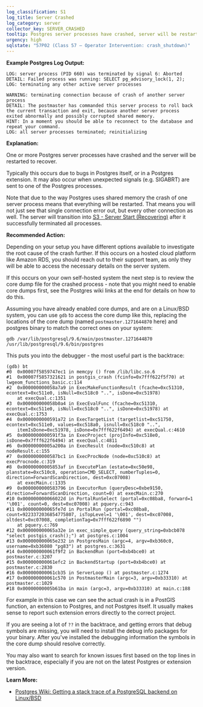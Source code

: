 ```yaml
---
log_classification: S1
log_title: Server Crashed
log_category: server
collector_key: SERVER_CRASHED
tooltip: Postgres server processes have crashed, server will be restarted
urgency: high
sqlstate: "57P02 (Class 57 — Operator Intervention: crash_shutdown)"
---
```


**Example Postgres Log Output:**

```
LOG: server process (PID 660) was terminated by signal 6: Aborted
DETAIL: Failed process was running: SELECT pg_advisory_lock(1, 2);
LOG: terminating any other active server processes
```

```
WARNING: terminating connection because of crash of another server process
DETAIL: The postmaster has commanded this server process to roll back the current transaction and exit, because another server process exited abnormally and possibly corrupted shared memory.
HINT: In a moment you should be able to reconnect to the database and repeat your command.
LOG: all server processes terminated; reinitializing
```

**Explanation:**

One or more Postgres server processes have crashed and the server will be restarted to recover.

Typically this occurs due to bugs in Postgres itself, or in a Postgres extension. It may also occur when unexpected signals (e.g. SIGABRT) are sent to one of the Postgres processes.

Note that due to the way Postgres uses shared memory the crash of one server process means that everything will be restarted. That means you will not just see that single connection error out, but every other connection as well. The server will transition into [S3 - Server Start (Recovering)](/docs/log-insights/server/S3) after it successfully terminated all processes.

**Recommended Action:**

Depending on your setup you have different options available to investigate the root cause of the crash further. If this occurs on a hosted cloud platform like Amazon RDS, you should reach out to their support team, as only they will be able to access the necessary details on the server system.

If this occurs on your own self-hosted system the next step is to review the core dump file for the crashed
process - note that you might need to enable core dumps first, see the Postgres wiki links at the end for details
on how to do this.

Assuming you have already enabled core dumps, and are on a Linux/BSD system, you can use `gdb` to access the core dump like this, replacing the locations of the core dump (named `postmaster.1271644870` here) and postgres binary to match the correct ones on your system:

```
gdb /var/lib/postgresql/9.6/main/postmaster.1271644870 /usr/lib/postgresql/9.6/bin/postgres
```

This puts you into the debugger - the most useful part is the backtrace:

```
(gdb) bt
#0  0x00007f5859747ec1 in memcpy () from /lib/libc.so.6
#1  0x00007f5857321621 in postgis_crash (fcinfo=0x7fff622f5f70) at lwgeom_functions_basic.c:114
#2  0x000000000058a7a9 in ExecMakeFunctionResult (fcache=0xc51310, econtext=0xc511e0, isNull=0xc518c0 "..", isDone=0xc51978)
    at execQual.c:1351
#3  0x000000000058b0a4 in ExecEvalFunc (fcache=0xc51310, econtext=0xc511e0, isNull=0xc518c0 "..", isDone=0xc51978) at execQual.c:1753
#4  0x0000000000591a72 in ExecTargetList (targetlist=0xc51750, econtext=0xc511e0, values=0xc518a0, isnull=0xc518c0 "..",
    itemIsDone=0xc51978, isDone=0x7fff622f6494) at execQual.c:4610
#5  0x0000000000591f3a in ExecProject (projInfo=0xc518e0, isDone=0x7fff622f6494) at execQual.c:4811
#6  0x00000000005a200a in ExecResult (node=0xc510c8) at nodeResult.c:155
#7  0x0000000000587bc1 in ExecProcNode (node=0xc510c8) at execProcnode.c:319
#8  0x00000000005853af in ExecutePlan (estate=0xc50e98, planstate=0xc510c8, operation=CMD_SELECT, numberTuples=0, direction=ForwardScanDirection, dest=0xc07008)
    at execMain.c:1335
#9  0x0000000000583796 in ExecutorRun (queryDesc=0xbe9150, direction=ForwardScanDirection, count=0) at execMain.c:270
#10 0x000000000066022d in PortalRunSelect (portal=0xc08ba8, forward=1 '\001', count=0, dest=0xc07008) at pquery.c:943
#11 0x000000000065fe7d in PortalRun (portal=0xc08ba8, count=9223372036854775807, isTopLevel=1 '\001', dest=0xc07008, altdest=0xc07008, completionTag=0x7fff622f6890 "")
    at pquery.c:769
#12 0x000000000065a32e in exec_simple_query (query_string=0xbcb078 "select postgis_crash();") at postgres.c:1004
#13 0x000000000065e232 in PostgresMain (argc=4, argv=0xb360c0, username=0xb36080 "pg83") at postgres.c:3631
#14 0x000000000061f9f2 in BackendRun (port=0xb4bce0) at postmaster.c:3207
#15 0x000000000061efc2 in BackendStartup (port=0xb4bce0) at postmaster.c:2830
#16 0x000000000061cb35 in ServerLoop () at postmaster.c:1274
#17 0x000000000061c570 in PostmasterMain (argc=3, argv=0xb33310) at postmaster.c:1029
#18 0x00000000005b61ba in main (argc=3, argv=0xb33310) at main.c:188
```

For example in this case we can see the actual crash is in a PostGIS function, an extension to Postgres, and not Postgres itself. It usually makes sense to report such extension errors directly to the correct project.

If you are seeing a lot of `??` in the backtrace, and getting errors that debug symbols are missing, you will need to install the debug info packages for your binary. After you've installed the debugging information the symbols in the core dump should resolve correctly.

You may also want to search for known issues first based on the top lines in the backtrace, especially if you are not on the latest Postgres or extension version.

**Learn More:**

* [Postgres Wiki: Getting a stack trace of a PostgreSQL backend on Linux/BSD](https://wiki.postgresql.org/wiki/Getting_a_stack_trace_of_a_running_PostgreSQL_backend_on_Linux/BSD#Getting_a_trace_from_a_randomly_crashing_backend)
